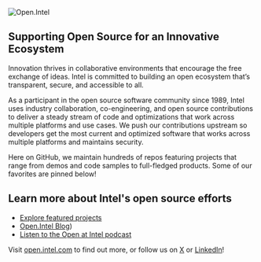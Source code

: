 ![Open.Intel](https://github.com/intel/.github/blob/main/images/open.intel-horizontal-lu-steel-3000px.png) 

## Supporting Open Source for an Innovative Ecosystem

Innovation thrives in collaborative environments that encourage the free exchange of ideas. Intel is committed to building an open ecosystem that’s transparent, secure, and accessible to all.

As a participant in the open source software community since 1989, Intel uses industry collaboration, co-engineering, and open source contributions to deliver a steady stream of code and optimizations that work across multiple platforms and use cases. We push our contributions upstream so developers get the most current and optimized software that works across multiple platforms and maintains security.

Here on GitHub, we maintain hundreds of repos featuring projects that range from demos and code samples to full-fledged products. Some of our favorites are pinned below!

## Learn more about Intel's open source efforts

* [Explore featured projects](https://www.intel.com/content/www/us/en/developer/topic-technology/open/project-catalog.html)
* [Open.Intel Blog](https://www.intel.com/content/www/us/en/developer/topic-technology/open/news.html))
* [Listen to the Open at Intel podcast](https://www.intel.com/content/www/us/en/developer/topic-technology/open/podcast.html)

Visit [open.intel.com](https://open.intel.com) to find out more, or follow us on [X](https://x.com/OpenAtIntel) or [LinkedIn](https://www.linkedin.com/showcase/openatintel/posts/)!
